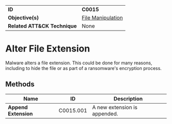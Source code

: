 |||
|---|---|
|**ID**|**C0015**|
|**Objective(s)**|[File Manipulation](../micro-behaviors/file-manipulation)|
|**Related ATT&CK Technique**|None|


Alter File Extension
====================
Malware alters a file extension. This could be done for many reasons, including to hide the file or as part of a ransomware's encryption process. 

Methods
-------
|Name|ID|Description|
|---|---|---|
|**Append Extension**|C0015.001|A new extension is appended.|
